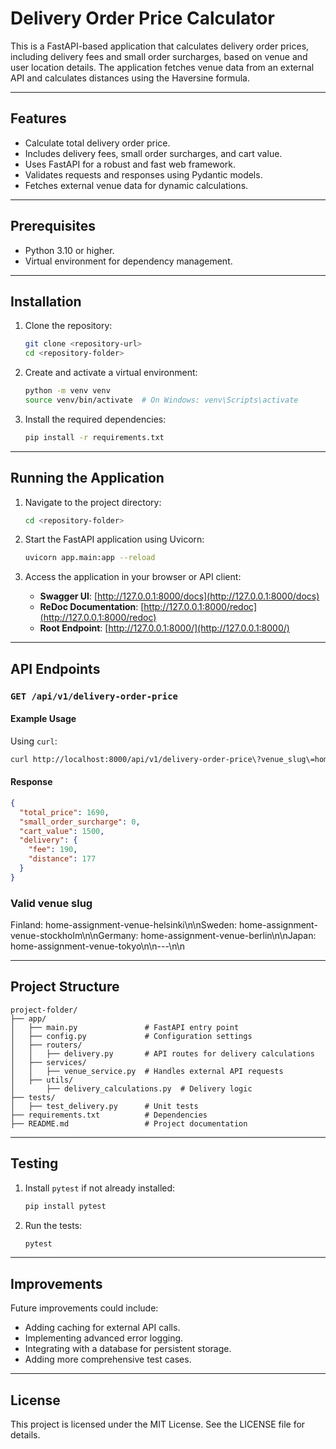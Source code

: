 # Delivery Order Price Calculator

This is a FastAPI-based application that calculates delivery order prices, including delivery fees and small order surcharges, based on venue and user location details. The application fetches venue data from an external API and calculates distances using the Haversine formula.

---

## Features

- Calculate total delivery order price.
- Includes delivery fees, small order surcharges, and cart value.
- Uses FastAPI for a robust and fast web framework.
- Validates requests and responses using Pydantic models.
- Fetches external venue data for dynamic calculations.

---

## Prerequisites

- Python 3.10 or higher.
- Virtual environment for dependency management.

---

## Installation

1. Clone the repository:
   ```bash
   git clone <repository-url>
   cd <repository-folder>
   ```

2. Create and activate a virtual environment:
   ```bash
   python -m venv venv
   source venv/bin/activate  # On Windows: venv\Scripts\activate
   ```

3. Install the required dependencies:
   ```bash
   pip install -r requirements.txt
   ```

---

## Running the Application

1. Navigate to the project directory:
   ```bash
   cd <repository-folder>
   ```

2. Start the FastAPI application using Uvicorn:
   ```bash
   uvicorn app.main:app --reload
   ```

3. Access the application in your browser or API client:
   - **Swagger UI**: [http://127.0.0.1:8000/docs](http://127.0.0.1:8000/docs)
   - **ReDoc Documentation**: [http://127.0.0.1:8000/redoc](http://127.0.0.1:8000/redoc)
   - **Root Endpoint**: [http://127.0.0.1:8000/](http://127.0.0.1:8000/)

---

## API Endpoints

### `GET /api/v1/delivery-order-price`

#### Example Usage
Using `curl`:

```bash
curl http://localhost:8000/api/v1/delivery-order-price\?venue_slug\=home-assignment-venue-helsinki\&cart_value\=1000\&user_lat\=60.17094\&user_lon\=24.93087
```

#### Response
```json
{
  "total_price": 1690,
  "small_order_surcharge": 0,
  "cart_value": 1500,
  "delivery": {
    "fee": 190,
    "distance": 177
  }
}
```

### Valid venue slug

Finland: home-assignment-venue-helsinki\n\nSweden: home-assignment-venue-stockholm\n\nGermany: home-assignment-venue-berlin\n\nJapan: home-assignment-venue-tokyo\n\n---\n\n

---

## Project Structure

```
project-folder/
├── app/
│   ├── main.py               # FastAPI entry point
│   ├── config.py             # Configuration settings
│   ├── routers/
│   │   ├── delivery.py       # API routes for delivery calculations
│   ├── services/
│   │   ├── venue_service.py  # Handles external API requests
│   ├── utils/
│       ├── delivery_calculations.py  # Delivery logic
├── tests/
│   ├── test_delivery.py      # Unit tests
├── requirements.txt          # Dependencies
├── README.md                 # Project documentation
```

---

## Testing

1. Install `pytest` if not already installed:
   ```bash
   pip install pytest
   ```

2. Run the tests:
   ```bash
   pytest
   ```

---

## Improvements

Future improvements could include:

- Adding caching for external API calls.
- Implementing advanced error logging.
- Integrating with a database for persistent storage.
- Adding more comprehensive test cases.

---

## License

This project is licensed under the MIT License. See the LICENSE file for details.

